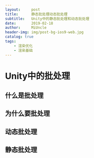 ```yaml
---
layout:     post
title:      静态批处理动态批处理
subtitle:   Unity中的静态批处理和动态批处理
date:       2019-02-18
author:     MiUncle
header-img: img/post-bg-ios9-web.jpg
catalog: true
tags:
    - 渲染优化
    - 渲染基础
--- 
```



# Unity中的批处理
## 什么是批处理
## 为什么要批处理
## 动态批处理
## 静态批处理
